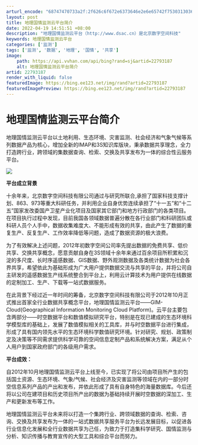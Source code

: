 ```yaml
---
arturl_encode: "68747470733a2f:2f626c6f672e6373646e2e6e65742f75303130363837393234:2f61727469636c652f64657461696c732f3232373933313837"
layout: post
title: 地理国情监测云平台简介
date: 2022-04-19 14:51:51 +08:00
description: "地理国情监测云平台（http://www.dsac.cn）是北京数字空间科技"
keywords: 地理国情监测云平台
categories: ['监测']
tags: ['监测', '数据', '地理', '国情', '共享']
image:
    path: https://api.vvhan.com/api/bing?rand=sj&artid=22793187
    alt: 地理国情监测云平台简介
artid: 22793187
render_with_liquid: false
featuredImage: https://bing.ee123.net/img/rand?artid=22793187
featuredImagePreview: https://bing.ee123.net/img/rand?artid=22793187
---
```


# 地理国情监测云平台简介

地理国情监测云平台以土地利用、生态环境、灾害监测、社会经济和气象气候等系列数据产品为核心，增加全新的IMAP和3S知识库版块，秉承数据共享理念，全力打造跨行业，跨领域的集数据查询、检索、交换及共享发布为一体的综合性云服务平台。

![](https://img-blog.csdn.net/20140402132548515?watermark/2/text/aHR0cDovL2Jsb2cuY3Nkbi5uZXQvZHNhYzE=/font/5a6L5L2T/fontsize/400/fill/I0JBQkFCMA==/dissolve/70/gravity/Center)

**平台成立背景**

十余年来，北京数字空间科技有限公司通过与研究所联合,承担了国家科技支撑计划、863、973等重大科研任务，并利用企业自身优势连续承担了“十一五”和“十二五”国家发改委国产卫星产业化项目及国家其它部门和地方行政部门的各类项目。在项目执行过程中发现，目前我国各领域数据普遍分散在各行业部门和科研团队或科研人员个人手中，数据收集难度大、不能形成有效的共享，由此产生了数据的重复生产、反复生产、工作效率降低等问题，造成了数据资源的极大浪费。

为了有效解决上述问题，2012年初数字空间公司率先提出数据的免费共享、低价共享、交换共享概念，愿意贡献自身在3S领域十余年来通过百余项目所积累和沉淀的多尺度、长时序遥感数据、GIS数据、野外观测数据及各类统计数据为社会各界共享，希望依此为基础形成为广大用户提供数据交流与共享的平台，并将公司自主研发的遥感数据生产线系统整合到平台上，利用云计算技术为用户提供在线数据的定制加工、生产、下载等一站式数据服务。

在此背景下经过近一年时间的筹备，北京数字空间科技有限公司于2012年10月正式推出首家全行业数据共享概念平台，地理国情监测云平台——GIM-Cloud(Geographical Information Monitoring Cloud Platform)。云平台主要包含两部分——时空数据平台和数值模拟研究平台，特别是在现已建成的生态环境科学模型库的基础上，发展了数值模拟相关的工具库，并与时空数据平台进行集成，形成了具有国内领先水平的生态环境科学数值研究环境。针对研究、规划、政策制定及决策等不同需求提供科学可靠的空间信息定制产品和系统解决方案，满足从个人用户到国家政府部门的各级用户需求。

**平台成效：**

自2012年10月地理国情监测云平台上线至今，已实现了将公司由项目所产生的包括国土资源、生态环境、气象/气候、社会经济及灾害监测等领域在内的一部分时空信息系列产品的产出和发布，并依此形成了具有自身特色的海量数据库。今后还将以公司在建项目和历史项目所产出的数据为基础持续开展时空数据的深加工、生产和更新发布等工作。

地理国情监测云平台未来将以打造一个集跨行业、跨领域数据的查询、检索、咨询、交换及共享发布为一体的一站式数据共享服务平台为长远发展目标，以促进各行业信息化发展和全行业数据共享为己任，为致力于打造集科学研究、国情监测与分析、知识传播与教育宣传的大型工具和综合平台而努力。